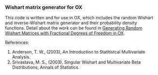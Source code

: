 ### Wishart matrix generator for OX
This code is written and for use in OX, which includes the random Wishart and inverse-Wishart matrix generator and their probability density functions. Detail about the work can be found in [Generating Random Wishart Matrices with Fractional Degrees of Freedom in OX](https://www.researchgate.net/publication/267417344_Generating_Random_Wishart_Matrices_with_Fractional_Degrees_of_Freedom_in_OX).

References:
1. Anderson, T. W., (2003), An Introduction to Statitistcal Multivariate Analysis.
1. Srivastava, M. S., (2003), Singular Wishart and Multivariate Beta Distributions, Annals of Statistics.
